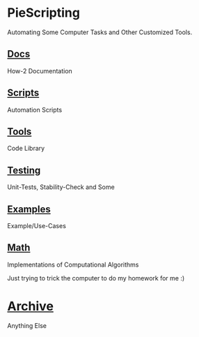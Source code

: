 # PieScripting

Automating Some Computer Tasks and Other Customized Tools.

## [Docs](./Docs/)

How-2 Documentation

## [Scripts](./scripts/)

Automation Scripts

## [Tools](./tools/)

Code Library

## [Testing](./Testing/)

Unit-Tests, Stability-Check and Some

## [Examples](./Examples/)

Example/Use-Cases

## [Math](./Math/)

Implementations of Computational Algorithms

Just trying to trick the computer to do my homework for me :)

# [Archive](./Archive/)

Anything Else
